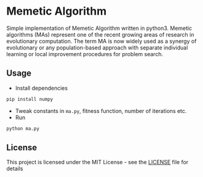 # Memetic Algorithm

Simple implementation of Memetic Algorithm written in python3. Memetic algorithms (MAs) represent one of the recent growing areas of research in evolutionary computation. The term MA is now widely used as a synergy of evolutionary or any population-based approach with separate individual learning or local improvement procedures for problem search. 

## Usage

- Install dependencies

```bash
pip install numpy
```

- Tweak constants in `ma.py`, fitness function, number of iterations etc.
- Run

```python
python ma.py
```

## License

This project is licensed under the MIT License - see the [LICENSE](LICENSE) file for details